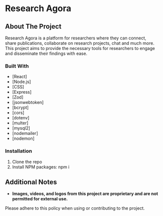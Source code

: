 #  Research Agora

## About The Project

 Research Agora is a platform for researchers where they can connect, share publications, collaborate on research projects, chat and much more. This project aims to provide the necessary tools for researchers to engage and disseminate their findings with ease.

### Built With

- [React]
- [Node.js]
- [CSS]
- [Express]
- [Zod]
- [jsonwebtoken]
- [bcrypt]
- [cors]
- [dotenv]
- [multer]
- [mysql2]
- [nodemailer]
- [nodemon]

### Installation
1. Clone the repo
2. Install NPM packages: npm i

## Additional Notes

- **Images, videos, and logos from this project are proprietary and are not permitted for external use.**

Please adhere to this policy when using or contributing to the project.
